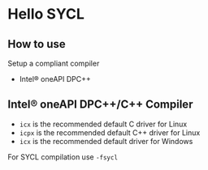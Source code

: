 # Hello SYCL

## How to use

Setup a compliant compiler

- Intel® oneAPI DPC++

## Intel® oneAPI DPC++/C++ Compiler

- ```icx``` is the recommended default C driver for Linux
- ```icpx``` is the recommended default C++ driver for Linux 
- ```icx``` is the recommended default driver for Windows

For SYCL compilation use ```-fsycl```
